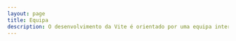 ```yaml
---
layout: page
title: Equipa
description: O desenvolvimento da Vite é orientado por uma equipa internacional.
---
```


<script setup>
import {
  VPTeamPage,
  VPTeamPageTitle,
  VPTeamPageSection,
  VPTeamMembers
} from 'vitepress/theme'
import { core, emeriti } from './_data/team'
</script>

<VPTeamPage>
  <VPTeamPageTitle>
    <template #title>Equipa</template>
    <template #lead>
      O desenvolvimento da Vite é orientado por uma equipa internacional, alguns dos quais escolheram ser mencionados abaixo.
    </template>
  </VPTeamPageTitle>
  <VPTeamMembers :members="core" />
  <VPTeamPageSection>
    <template #title>Equipa Emérita</template>
    <template #lead>
      Nesta seção honramos alguns membros da equipa que já não são ativos, os quais fizeram contribuições valiosas no passado.
    </template>
    <template #members>
      <VPTeamMembers size="small" :members="emeriti" />
    </template>
  </VPTeamPageSection>
</VPTeamPage>
